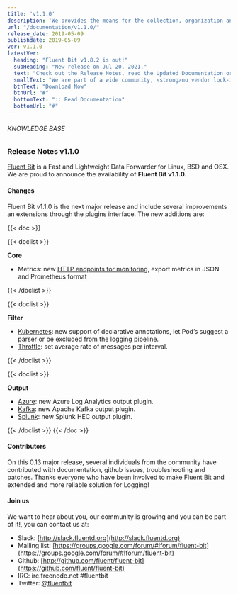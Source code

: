 ```yaml
---
title: 'v1.1.0'
description: 'We provides the means for the collection, organization and computerized retrieval of knowledgeand Lightweight Data Forwarder for Linux, BSD and OSX. We are proud to announce the availability of Fluent Bit v1.1.0.'
url: "/documentation/v1.1.0/"
release_date: 2019-05-09
publishdate: 2019-05-09
ver: v1.1.0
latestVer:
  heading: "Fluent Bit v1.8.2 is out!"
  subHeading: "New release on Jul 20, 2021,"
  text: "Check out the Release Notes, read the Updated Documentation or jump directly to the Downloads Section."
  smallText: "We are part of a wide community, <strong>no vendor lock-in.</strong>"
  btnText: "Download Now"
  btnUrl: "#"
  bottomText: ":: Read Documentation"
  bottomUrl: "#"
---
```



###### KNOWLEDGE BASE

### Release Notes v1.1.0

[Fluent Bit](https://fluentbit.io/) is a Fast and Lightweight Data Forwarder for Linux, BSD and OSX. We are proud to announce the availability of **Fluent Bit v1.1.0.**

#### Changes

Fluent Bit v1.1.0 is the next major release and include several improvements an extensions through the plugins interface. The new additions are:

{{< doc >}}

{{< doclist >}}

**Core**

* Metrics: new [HTTP endpoints for monitoring](https://fluentbit.io/documentation/0.13/configuration/monitoring.html), export metrics in JSON and Prometheus format


{{< /doclist >}}

{{< doclist >}}

**Filter** 

* [Kubernetes](https://fluentbit.io/documentation/0.13/filter/kubernetes.html): new support of declarative annotations, let Pod’s suggest a parser or be excluded from the logging pipeline.
* [Throttle](https://fluentbit.io/documentation/0.13/filter/throttle.html): set average rate of messages per interval.

{{< /doclist >}}

{{< doclist >}}
  
**Output**

* [Azure](https://fluentbit.io/documentation/0.13/output/azure.html): new Azure Log Analytics output plugin.
* [Kafka](https://fluentbit.io/documentation/0.13/output/kafka.html): new Apache Kafka output plugin.
* [Splunk](https://fluentbit.io/documentation/0.13/output/splunk.html): new Splunk HEC output plugin.


{{< /doclist >}}
{{< /doc >}}

#### Contributors

On this 0.13 major release, several individuals from the community have contributed with documentation, github issues, troubleshooting and patches. Thanks everyone who have been involved to make Fluent Bit and extended and more reliable solution for Logging!


#### Join us

We want to hear about you, our community is growing and you can be part of it!, you can contact us at:

* Slack: [http://slack.fluentd.org](http://slack.fluentd.org)
* Mailing list: [https://groups.google.com/forum/#!forum/fluent-bit](https://groups.google.com/forum/#!forum/fluent-bit)
* Github: [http://github.com/fluent/fluent-bit](https://github.com/fluent/fluent-bit)
* IRC: irc.freenode.net #fluentbit
* Twitter: [@fluentbit](https://twitter.com/fluentbit)